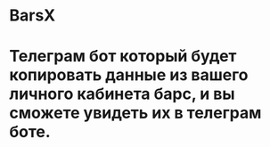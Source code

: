 # BarsX
# Телеграм бот который будет копировать данные из вашего личного кабинета барс, и вы сможете увидеть их в телеграм боте.

